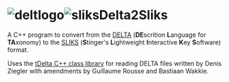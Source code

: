 # ![deltlogo](C:\Users\mauro\Documents\GitHub\delta2sliks\deltlogo.png)![sliks](C:\Users\mauro\Documents\GitHub\delta2sliks\sliks.png)Delta2Sliks
A C++ program to convert from the [DELTA](https://www.delta-intkey.com/) (**DE**scrition **L**anguage for **TA**xonomy) to the [SLIKS](http://www.stingersplace.com/SLIKS/) (**S**tinger's **L**ightweight **I**nteractive **K**ey **S**oftware) format.

Uses the [tDelta C++ class library](https://sourceforge.net/projects/freedelta/files/deltalib/new/) for reading DELTA files written by Denis Ziegler with amendments by Guillaume Rousse and Bastiaan Wakkie.

